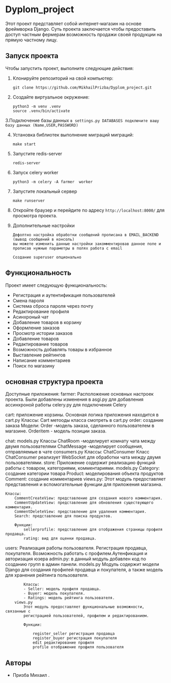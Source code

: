 # Dyplom_project



Этот проект представляет собой интернет-магазин на основе фреймворка Django.
Суть проекта заключается чтобы предоставить доступ частным фермерам возможность продажи
своей продукции на прямую частному лицу.

## Запуск проекта

Чтобы запустить проект, выполните следующие действия:

1. Клонируйте репозиторий на свой компьютер:

    ```
    git clone https://github.com/MikhailPrizba/Dyplom_project.git
    ```

2. Создайте виртуальное окружение:

    ```
    python3 -m venv .venv
    source .venv/bin/activate
    ```
3.Подключение базы данных
    ```
    в settings.py DATABASES подключите вашу базу данных
    (Name,USER,PASSWORD)
    ```

4. Установка библиотек выполнение миграций миграций:

    ```
    make start
    ```

5. Запустите redis-server
    ```
    redis-server
    ```
6.  Запуск celery worker

    ```
    python3 -m celery -A farmer  worker
    ```
7. Запустите локальный сервер
    ```
    make runserver
    ```
8. Откройте браузер и перейдите по адресу `http://localhost:8000/` для просмотра проекта.

10. Дополнительные настройки
    ```
    Дефолтно настройка обработки сообщений прописана в EMAIL_BACKEND
    (вывод сообщений в консоль)
    вы можете изменить данные настройки закомментировав данное поле и
    прописав нужные параметры в полях работа с email

    Создание superuser опционально
    ```
## Функциональность

Проект имеет следующую функциональность:

- Регистрация и аутентификация пользователей
- Смена пароля
- Система сброса пароля через почту
- Редактирование профиля
- Асинхроный чат 
- Добавление товаров в корзину
- Оформление заказов
- Просмотр истории заказов
- Добавление товаров
- Редактирование товаров
- Возможность добавлять товары в избранное
- Выставление рейтингов
- Написание комментариев
- Поиск по магазину
## основная структура проекта
Доступные приложения:
farmer:
    Расположение основных настроек проекта.
    Были добавлены изменения в asgi.py для добавления ассинхроной работы
    celery.py для подключения Celery
    

cart:
    приложение корзины. 
    Основная логика приложения находится в cart.py
    Классы:
        Cart
    метооды класса смотреть в cart.py
order:
    создание заказа
    Модели:
        Order -модель заказа, сделанного пользователем в магазине.
        Orderitem - модель позиции заказа.

chat:
    models.py
        Классы
            ChatRoom -моделирует комнату чата между двумя пользователями
            ChatMessage -моделирует сообщения, отправляемые в чате
    consumers.py
        Классы:
            ChatConsumer Класс ChatConsumer реализует WebSocket для обработки чата между двумя пользователями.
store:
    Приложение содержит реализацию функций работы с товаром, категориями, комментариями.
    models.py
        Category: создание категории товара
        Product: моделирования объекта продуктов
        Comment: создание комментариев
    views.py:
        Этот модуль предоставляет представления и вспомогательные функции для
        приложения магазина.

    Классы:
        CommentCreateView: представление для создания нового комментария.
        CommentUpdateView: представление для обновления существующего комментария.
        CommentDeleteView: представление для удаления комментария.
        Search: представление для поиска продуктов.

        Функции:
            sellerprofile: представление для отображения страницы профиля продавца.
            rating: вид для оценки продавца.

        
users:
    Реализация работы пользователя. Регистрация продавца, покупателя. 
    Возможность работать с профилем.Аутенфикация и авторизация юзера
        admin.py:
             в данный модуль добавлен код по созданию групп в админ панели.
        models.py
            Модуль содержит модели Django для создания профилей продавца и покупателя, а
            также модель для хранения рейтинга пользователя.

            Классы:
            - Seller: модель профиля продавца.
            - Buyer: модель покупателя.
            - Ratings: модель рейтинга пользователя.
        views.py
            Этот модуль предоставляет функциональные возможности, связанные с
            регистрацией пользователей, профилем и редактированием.

            Функции:

                register_seller регистрация продавца
                register_buyer регистрация покупателя
                edit редактирование профиля
                profile отображение профиля пользователя
## Авторы

- Призба Михаил
.
